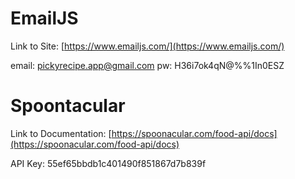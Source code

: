# EmailJS

Link to Site: [https://www.emailjs.com/](https://www.emailjs.com/)

email: pickyrecipe.app@gmail.com
pw: H36i7ok4qN@%%1In0ESZ

# Spoontacular

Link to Documentation: [https://spoonacular.com/food-api/docs](https://spoonacular.com/food-api/docs)

API Key: 55ef65bbdb1c401490f851867d7b839f